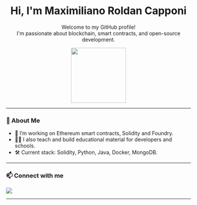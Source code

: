 <h1 align="center">
  <b>Hi, I'm Maximiliano Roldan Capponi</b>
  </h1>

<p align="center">
  Welcome to my GitHub profile!  
  <br>
  I'm passionate about blockchain, smart contracts, and open-source development.
</p>

<p align="center">
  <img src="https://media.giphy.com/media/JIX9t2j0ZTN9S/giphy.gif" width="150"/>
</p>

---

### 🚀 About Me

- 💼 I’m working on Ethereum smart contracts, Solidity and Foundry.
- 🧑‍🏫 I also teach and build educational material for developers and schools.
- 🛠️ Current stack: Solidity, Python, Java, Docker, MongoDB.

---

### 📫 Connect with me

<p align="left">
  <a href="https://www.linkedin.com/in/roldancapponimaximiliano/">
    <img src="https://img.shields.io/badge/LinkedIn-%230077B5.svg?&style=for-the-badge&logo=linkedin&logoColor=white" />
  </a>
</p>

---

